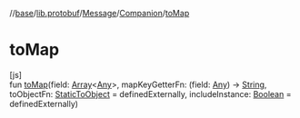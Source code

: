 //[base](../../../../index.md)/[lib.protobuf](../../index.md)/[Message](../index.md)/[Companion](index.md)/[toMap](to-map.md)

# toMap

[js]\
fun [toMap](to-map.md)(field: [Array](https://kotlinlang.org/api/latest/jvm/stdlib/kotlin/-array/index.html)&lt;[Any](https://kotlinlang.org/api/latest/jvm/stdlib/kotlin/-any/index.html)&gt;, mapKeyGetterFn: (field: [Any](https://kotlinlang.org/api/latest/jvm/stdlib/kotlin/-any/index.html)) -&gt; [String](https://kotlinlang.org/api/latest/jvm/stdlib/kotlin/-string/index.html), toObjectFn: [StaticToObject](../../index.md#-787487058%2FClasslikes%2F-951264851) = definedExternally, includeInstance: [Boolean](https://kotlinlang.org/api/latest/jvm/stdlib/kotlin/-boolean/index.html) = definedExternally)
